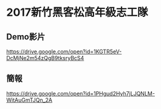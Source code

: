 # 2017新竹黑客松高年級志工隊

## Demo影片
https://drive.google.com/open?id=1KGTR5eV-DcMjNe2m54zQgB9tksryBcS4

## 簡報
https://drive.google.com/open?id=1PHgud2Hyh7jLJQNLM-WitAuGmTJQn_2A